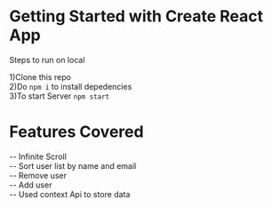 # Getting Started with Create React App

Steps to run on local

1)Clone this repo  
2)Do `npm i` to install depedencies  
3)To start Server `npm start`

# Features Covered

-- Infinite Scroll  
-- Sort user list by name and email  
-- Remove user  
-- Add user  
-- Used context Api to store data
